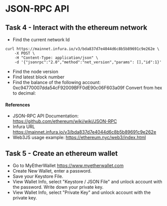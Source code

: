 # JSON-RPC API

## Task 4 - Interact with the ethereum network

- Find the current network Id
```
curl https://mainnet.infura.io/v3/bda837d7e4044d6c8b5b89691c9e262e \
    -X POST \
    -H "Content-Type: application/json" \
    -d '{"jsonrpc":"2.0","method":"net_version","params": [],"id":1}'
```
- Find the node version
- Find latest block number
- Find the balance of the following account: 0xc94770007dda54cF92009BFF0dE90c06F603a09f
Convert from hex to decimal:  

#### References
 - JSON-RPC API Documentation: https://github.com/ethereum/wiki/wiki/JSON-RPC  
 - Infura URL https://mainnet.infura.io/v3/bda837d7e4044d6c8b5b89691c9e262e  
 - Web3JS usage example: https://ethereum.nyc/web3/index.html  


## Task 5 - Create an ethereum wallet

- Go to MyEtherWallet https://www.myetherwallet.com
- Create New Wallet, enter a password.
- Save your Keystore File.
- View Wallet Info, select "Keystore / JSON File" and unlock account with the password. Write down your private key.
- View Wallet Info, select "Private Key" and unlock account with the private key.
